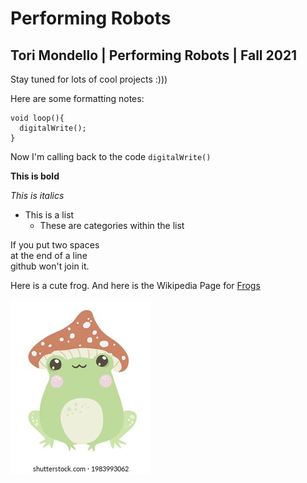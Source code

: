 # Performing Robots

## Tori Mondello | Performing Robots | Fall 2021

Stay tuned for lots of cool projects :)))

Here are some formatting notes: 

````
void loop(){
  digitalWrite();
}
````
Now I'm calling back to the code `digitalWrite()`

**This is bold**

*This is italics*

- This is a list
  - These are categories within the list

If you put two spaces  
at the end of a line  
github won't join it.  

Here is a cute frog. And here is the Wikipedia Page for [Frogs](https://en.wikipedia.org/wiki/Frog)

![](media/cutefrog.jpg)





